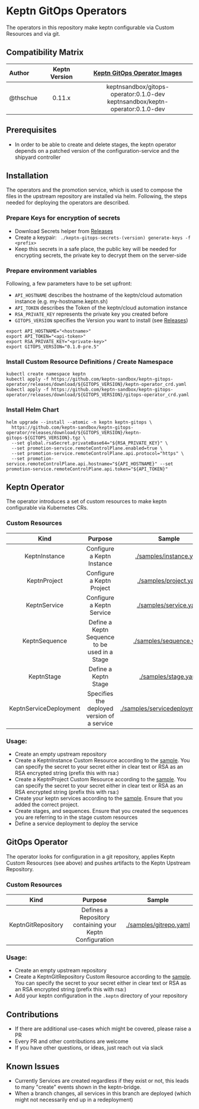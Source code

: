 # Keptn GitOps Operators
The operators in this repository make keptn configurable via Custom Resources and via git.

## Compatibility Matrix

| Author           | Keptn Version | [Keptn GitOps Operator Images](https://hub.docker.com/r/checkelmann/gitlab-service/tags) |
|:-----------------|:---------------------:|:----------------------------------------------------------------------------------------:|
| @thschue         |      0.11.x         |    keptnsandbox/gitops-operator:0.1.0-dev <br> keptnsandbox/keptn-operator:0.1.0-dev     |


## Prerequisites
* In order to be able to create and delete stages, the keptn operator depends on a patched version of the configuration-service and the shipyard controller

## Installation
The operators and the promotion service, which is used to compose the files in the upstream repository are installed via helm. Following, the steps needed for deploying the operators are described.

### Prepare Keys for encryption of secrets
* Download Secrets helper from [Releases](https://github.com/keptn-sandbox/keptn-gitops-operator/releases)
* Create a keypair: ` ./keptn-gitops-secrets-(version) generate-keys -f <prefix>`
* Keep this secrets in a safe place, the public key will be needed for encrypting secrets, the private key to decrypt them on the server-side

### Prepare environment variables
Following, a few parameters have to be set upfront:
* `API_HOSTNAME` describes the hostname of the keptn/cloud automation instance (e.g. my-hostname.keptn.sh)
* `API_TOKEN` describes the Token of the keptn/cloud automation instance 
* `RSA_PRIVATE_KEY` represents the private key you created before
* `GITOPS_VERSION` specifies the Version you want to install (see [Releases](https://github.com/keptn-sandbox/keptn-gitops-operator/releases))

```shell
export API_HOSTNAME="<hostname>"
export API_TOKEN="<api-token>"
export RSA_PRIVATE_KEY="<private-key>"
export GITOPS_VERSION="0.1.0-pre.5"
```

### Install Custom Resource Definitions / Create Namespace
```
kubectl create namespace keptn
kubectl apply -f https://github.com/keptn-sandbox/keptn-gitops-operator/releases/download/${GITOPS_VERSION}/keptn-operator_crd.yaml
kubectl apply -f https://github.com/keptn-sandbox/keptn-gitops-operator/releases/download/${GITOPS_VERSION}/gitops-operator_crd.yaml
```

### Install Helm Chart
```
helm upgrade --install --atomic -n keptn keptn-gitops \
  https://github.com/keptn-sandbox/keptn-gitops-operator/releases/download/${GITOPS_VERSION}/keptn-gitops-${GITOPS_VERSION}.tgz \
  --set global.rsaSecret.privateBase64="${RSA_PRIVATE_KEY}" \
  --set promotion-service.remoteControlPlane.enabled=true \
  --set promotion-service.remoteControlPlane.api.protocol="https" \
  --set promotion-service.remoteControlPlane.api.hostname="${API_HOSTNAME}" --set promotion-service.remoteControlPlane.api.token="${API_TOKEN}"
```

## Keptn Operator
The operator introduces a set of custom resources to make keptn configurable via Kubernetes CRs.

### Custom Resources
|          Kind          |                    Purpose                    |                                Sample                                |
|:----------------------:|:---------------------------------------------:|:--------------------------------------------------------------------:|
|     KeptnInstance      |          Configure a Keptn Instance           |          [./samples/instance.yaml](./samples/instance.yaml)          |
|      KeptnProject      |           Configure a Keptn Project           |           [./samples/project.yaml](./samples/project.yaml)           |
|      KeptnService      |           Configure a Keptn Service           |           [./samples/service.yaml](./samples/service.yaml)           |
|     KeptnSequence      | Define a Keptn Sequence to be used in a Stage |          [./samples/sequence.yaml](./samples/sequence.yaml)          |
|       KeptnStage       |             Define a Keptn Stage              |             [./samples/stage.yaml](./samples/stage.yaml)             |
| KeptnServiceDeployment |  Specifies the deployed version of a service  | [./samples/servicedeployment.yaml](./samples/servicedeployment.yaml) |

### Usage:
* Create an empty upstream repository
* Create a KeptnInstance Custom Resource according to the [sample](./samples/instance.yaml). You can specify the secret to your secret either in clear text or RSA as an RSA encrypted string (prefix this with rsa:)
* Create a KeptnProject Custom Resource according to the [sample](./samples/project.yaml). You can specify the secret to your secret either in clear text or RSA as an RSA encrypted string (prefix this with rsa:)
* Create your keptn services according to the [sample](./samples/service.yaml). Ensure that you added the correct project.
* Create stages, and sequences. Ensure that you created the sequences you are referring to in the stage custom resources
* Define a service deployment to deploy the service

## GitOps Operator
The operator looks for configuration in a git repository, applies Keptn Custom Resources (see above) and pushes artifacts to the Keptn Upstream Repository.

### Custom Resources
|     Kind      |                         Purpose                          |                                Sample                                |
|:-------------:|:--------------------------------------------------------:|:--------------------------------------------------------------------:|
| KeptnGitRepository  | Defines a Repository containing your Keptn Configuration |           [./samples/gitrepo.yaml](./samples/gitrepo.yaml)           |

### Usage:
* Create an empty upstream repository
* Create a KeptnGitRepository Custom Resource according to the [sample](./samples/gitrepo.yaml). You can specify the secret to your secret either in clear text or RSA as an RSA encrypted string (prefix this with rsa:)
* Add your keptn configuration in the `.keptn` directory of your repository


## Contributions
* If there are additional use-cases which might be covered, please raise a PR
* Every PR and other contributions are welcome
* If you have other questions, or ideas, just reach out via slack

## Known Issues
* Currently Services are created regardless if they exist or not, this leads to many "create" events shown in the keptn-bridge.
* When a branch changes, all services in this branch are deployed (which might not necessarily end up in a redeployment)